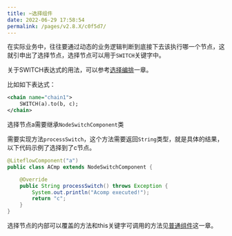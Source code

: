 ```yaml
---
title: ✂️选择组件
date: 2022-06-29 17:58:54
permalink: /pages/v2.8.X/c0f5d7/
---
```


在实际业务中，往往要通过动态的业务逻辑判断到底接下去该执行哪一个节点，这就引申出了选择节点，选择节点可以用于`SWITCH`关键字中。

关于SWITCH表达式的用法，可以参考[选择编排](/pages/v2.8.X/d90483/)一章。

比如如下表达式：
```xml
<chain name="chain1">
    SWITCH(a).to(b, c);
</chain>
```

选择节点a需要继承`NodeSwitchComponent`类

需要实现方法`processSwitch`，这个方法需要返回`String`类型，就是具体的结果，以下代码示例了选择到了c节点。

```java
@LiteflowComponent("a")
public class ACmp extends NodeSwitchComponent {

    @Override
    public String processSwitch() throws Exception {
        System.out.println("Acomp executed!");
        return "c";
    }
}
```

选择节点的内部可以覆盖的方法和this关键字可调用的方法见[普通组件](/pages/v2.8.X/8486fb/)这一章。